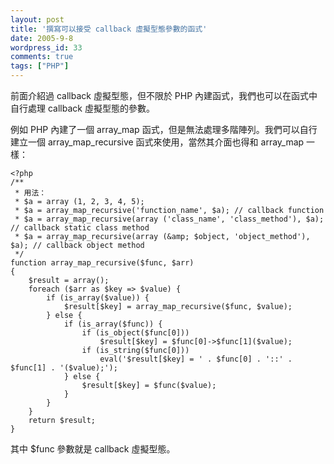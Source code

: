 ```yaml
---
layout: post
title: '撰寫可以接受 callback 虛擬型態參數的函式'
date: 2005-9-8
wordpress_id: 33
comments: true
tags: ["PHP"]
---
```


前面介紹過 callback 虛擬型態，但不限於 PHP 內建函式，我們也可以在函式中自行處理 callback 虛擬型態的參數。

<!--more-->

例如 PHP 內建了一個 array_map 函式，但是無法處理多階陣列。我們可以自行建立一個 array_map_recursive 函式來使用，當然其介面也得和 array_map 一樣：

```
<?php
/**
 * 用法：
 * $a = array (1, 2, 3, 4, 5);
 * $a = array_map_recursive('function_name', $a); // callback function
 * $a = array_map_recursive(array ('class_name', 'class_method'), $a); // callback static class method
 * $a = array_map_recursive(array (&amp; $object, 'object_method'), $a); // callback object method
 */
function array_map_recursive($func, $arr)
{
    $result = array();
    foreach ($arr as $key => $value) {
        if (is_array($value)) {
            $result[$key] = array_map_recursive($func, $value);
        } else {
            if (is_array($func)) {
                if (is_object($func[0]))
                    $result[$key] = $func[0]->$func[1]($value);
                if (is_string($func[0]))
                    eval('$result[$key] = ' . $func[0] . '::' . $func[1] . '($value);');
            } else {
                $result[$key] = $func($value);
            }
        }
    }
    return $result;
}

```

其中 $func 參數就是 callback 虛擬型態。
